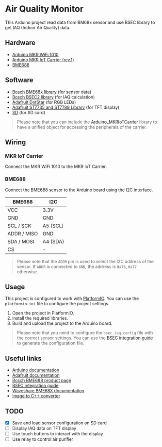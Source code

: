 # Air Quality Monitor

This Arduino project read data from BM68x sensor and use BSEC library to get IAQ (Indoor Air Quality) data.

## Hardware

- [Arduino MKR WiFi 1010](https://docs.arduino.cc/hardware/mkr-wifi-1010)
- [Arduino MKR IoT Carrier (rev.1)](https://docs.arduino.cc/hardware/mkr-iot-carrier)
- [BME688](https://www.bosch-sensortec.com/products/environmental-sensors/gas-sensors/bme688/)

## Software

- [Bosch BME68x library](https://github.com/boschsensortec/Bosch-BME68x-Library) (for sensor data)
- [Bosch BSEC2 library](https://github.com/boschsensortec/Bosch-BSEC2-Library) (for IAQ calculation)
- [Adafruit DotStar](https://github.com/adafruit/Adafruit_DotStar) (for RGB LEDs)
- [Adafruit ST7735 and ST7789 Library](https://github.com/adafruit/Adafruit-ST7735-Library) (for TFT display)
- [SD](https://github.com/arduino-libraries/SD) (for SD card)

> Please note that you can include the [Arduino_MKRIoTCarrier](https://github.com/arduino-libraries/Arduino_MKRIoTCarrier) library to have a unified object for accessing the peripherals of the carrier.

## Wiring

### MKR IoT Carrier

Connect the MKR WiFi 1010 to the MKR IoT Carrier.

### BME688

Connect the BME688 sensor to the Arduino board using the I2C interface.

| BME688      | I2C      |
| ----------- | -------- |
| VCC         | 3.3V     |
| GND         | GND      |
| SCL / SCK   | A5 (SCL) |
| ADDR / MISO | GND      |
| SDA / MOSI  | A4 (SDA) |
| CS          | -        |

> Please note that the `ADDR` pin is used to select the I2C address of the sensor. If `ADDR` is connected to `GND`, the address is `0x76`, `0x77` otherwise.

## Usage

This project is configured to work with [PlatformIO](https://platformio.org). You can use the `platformio.ini` file to configure the project settings.

1. Open the project in PlatformIO.
2. Install the required libraries.
3. Build and upload the project to the Arduino board.

> Please note that you need to configure the `bsec_iaq.config` file with the correct sensor settings. You can use the [BSEC integration guide](doc/BST-BME-Integration-Guide-AN011-50.pdf) to generate the configuration file.

## Useful links

- [Arduino documentation](https://docs.arduino.cc)
- [Adafruit documentation](https://learn.adafruit.com)
- [Bosch BME688 product page](https://www.bosch-sensortec.com/products/environmental-sensors/gas-sensors/bme688/)
- [BSEC integration guide](doc/BST-BME-Integration-Guide-AN011-50.pdf)
- [Waveshare BME68X documentation](https://www.waveshare.com/wiki/BME680_Environmental_Sensor)
- [Image to C++ converter](https://javl.github.io/image2cpp)

## TODO

- [x] Save and load sensor configuration on SD card
- [ ] Display IAQ data on TFT display
- [ ] Use touch buttons to interact with the display
- [ ] Use relay to control air purifier
